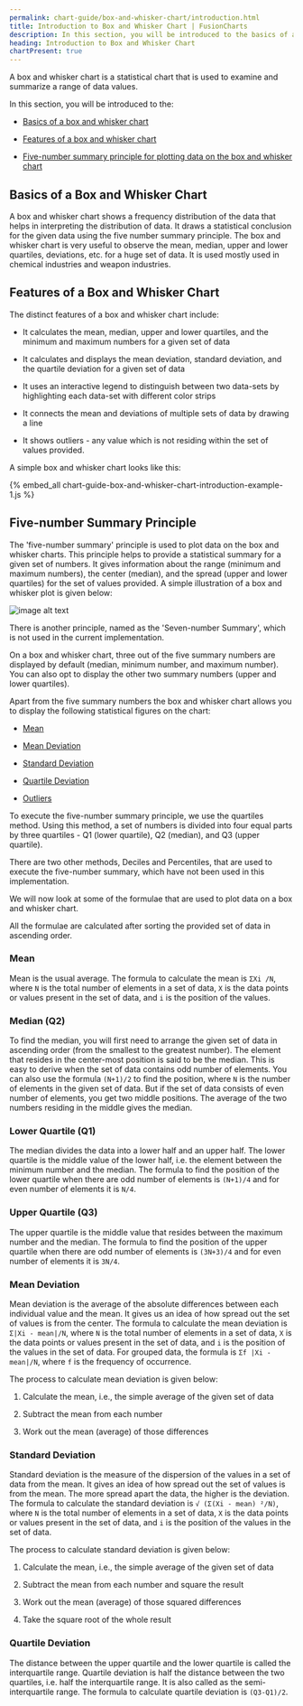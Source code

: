 ```yaml
---
permalink: chart-guide/box-and-whisker-chart/introduction.html
title: Introduction to Box and Whisker Chart | FusionCharts
description: In this section, you will be introduced to the basics of a box and whisker chart, features of a box and whisker chart and five-number summary principle for plotting data on the box and whisker chart.
heading: Introduction to Box and Whisker Chart
chartPresent: true
---
```


A box and whisker chart is a statistical chart that is used to examine and summarize a range of data values.

In this section, you will be introduced to the:

* <a href="/chart-guide/box-and-whisker-chart/introduction#basics-of-a-box-and-whisker-chart" class="smoth-scroll">Basics of a box and whisker chart</a>

* <a href="/chart-guide/box-and-whisker-chart/introduction#features-of-a-box-and-whisker-chart" class="smoth-scroll">Features of a box and whisker chart</a>

* <a href="/chart-guide/box-and-whisker-chart/introduction#five-number-summary-principle" class="smoth-scroll">Five-number summary principle for plotting data on the box and whisker chart</a>

## Basics of a Box and Whisker Chart

A box and whisker chart shows a frequency distribution of the data that helps in interpreting the distribution of data. It draws a statistical conclusion for the given data using the five number summary principle. The box and whisker chart is very useful to observe the mean, median, upper and lower quartiles, deviations, etc. for a huge set of data. It is used mostly used in chemical industries and weapon industries.

## Features of a Box and Whisker Chart

The distinct features of a box and whisker chart include:

* It calculates the mean, median, upper and lower quartiles, and the minimum and maximum numbers for a given set of data

* It calculates and displays the mean deviation, standard deviation, and the quartile deviation for a given set of data

* It uses an interactive legend to distinguish between two data-sets by highlighting each data-set with different color strips

* It connects the mean and deviations of multiple sets of data by drawing a line

* It shows outliers - any value which is not residing within the set of values provided.

A simple box and whisker chart looks like this:

{% embed_all chart-guide-box-and-whisker-chart-introduction-example-1.js %}

## Five-number Summary Principle

The 'five-number summary' principle is used to plot data on the box and whisker charts. This principle helps to provide a statistical summary for a given set of numbers. It gives information about the range (minimum and maximum numbers), the center (median), and the spread (upper and lower quartiles) for the set of values provided. A simple illustration of a box and whisker plot is given below:

![image alt text](/assets/images/chart-guide-box-and-whisker-chart-introduction-1.jpg)

<p class="text-info">There is another principle, named as the 'Seven-number Summary', which is not used in the current implementation.</p>

On a box and whisker chart, three out of the five summary numbers are displayed by default (median, minimum number, and maximum number). You can also opt to display the other two summary numbers (upper and lower quartiles).

Apart from the five summary numbers the box and whisker chart allows you to display the following statistical figures on the chart:

* [Mean](/chart-guide/box-and-whisker-chart/configuring-mean)

* [Mean Deviation](/chart-guide/box-and-whisker-chart/configuring-mean-deviation)

* [Standard Deviation](/chart-guide/box-and-whisker-chart/configuring-standard-deviation)

* [Quartile Deviation](/chart-guide/box-and-whisker-chart/configuring-quartile-deviation)

* [Outliers](/chart-guide/box-and-whisker-chart/configuring-outliers)

To execute the five-number summary principle, we use the quartiles method. Using this method, a set of numbers is divided into four equal parts by three quartiles - Q1 (lower quartile), Q2 (median), and Q3 (upper quartile).

<p class="text-info">There are two other methods, Deciles and Percentiles, that are used to execute the five-number summary, which have not been used in this implementation. </p>

We will now look at some of the formulae that are used to plot data on a box and whisker chart.

<p class="text-info">All the formulae are calculated after sorting the provided set of data in ascending order.</p>

### Mean

Mean is the usual average. The formula to calculate the mean is `ΣXi /N`, where `N` is the total number of elements in a set of data, `X` is the data points or values present in the set of data, and `i` is the position of the values.

### Median (Q2)

To find the median, you will first need to arrange the given set of data in ascending order (from the smallest to the greatest number). The element that resides in the center-most position is said to be the median. This is easy to derive when the set of data contains odd number of elements. You can also use the formula `(N+1)/2` to find the position, where `N` is the number of elements in the given set of data. But if the set of data consists of even number of elements, you get two middle positions. The average of the two numbers residing in the middle gives the median.

### Lower Quartile (Q1)

The median divides the data into a lower half and an upper half. The lower quartile is the middle value of the lower half, i.e. the element between the minimum number and the median. The formula to find the position of the lower quartile when there are odd number of elements is `(N+1)/4` and for even number of elements it is `N/4`.

### Upper Quartile (Q3)

The upper quartile is the middle value that resides between the maximum number and the median. The formula to find the position of the upper quartile when there are odd number of elements is `(3N+3)/4` and  for even number of elements it is `3N/4`.

### Mean Deviation

Mean deviation is the average of the absolute differences between each individual value and the mean. It gives us an idea of how spread out the set of values is from the center. The formula to calculate the mean deviation is `Σ|Xi - mean|/N`, where `N` is the total number of elements in a set of data, `X` is the data points or values present in the set of data, and `i` is the position of the values in the set of data. For grouped data, the formula is `Σf |Xi - mean|/N`, where `f` is the frequency of occurrence.

The process to calculate mean deviation is given below:

1. Calculate the mean, i.e., the simple average of the given set of data

2. Subtract the mean from each number

3. Work out the mean (average) of those differences

### Standard Deviation

Standard deviation is the measure of the dispersion of the values in a set of data from the mean. It gives an idea of how spread out the set of values is from the mean. The more spread apart the data, the higher is the deviation. The formula to calculate the standard deviation is `√ (Σ(Xi - mean) ²/N)`, where `N` is the total number of elements in a set of data, `X` is the data points or values present in the set of data, and `i` is the position of the values in the set of data.

The process to calculate standard deviation is given below:

1. Calculate the mean, i.e., the simple average of the given set of data

2. Subtract the mean from each number and square the result

3. Work out the mean (average) of those squared differences

4. Take the square root of the whole result

### Quartile Deviation

The distance between the upper quartile and the lower quartile is called the interquartile range. Quartile deviation is half the distance between the two quartiles, i.e. half the interquartile range. It is also called as the semi-interquartile range. The formula to calculate quartile deviation is `(Q3-Q1)/2`.
